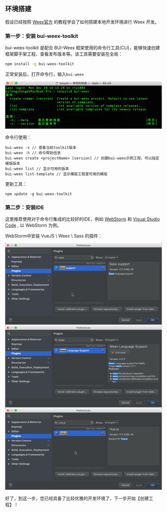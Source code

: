 ## 环境搭建
假设已经按照 [Weex官方](http://weex-project.io/cn/guide/set-up-env.html) 的教程学会了如何搭建本地开发环境进行 Weex 开发。

### 第一步：安装 bui-weex-toolkit
bui-weex-toolkit 是配合 BUI-Weex 框架使用的命令行工具(CLI)，能够快速创建框架脚手架工程、查看发布版本等。该工具需要安装在全局：

``` bash 
npm install -g bui-weex-toolkit

```
正常安装后，打开命令行，输入`bui-weex`

![](assets/bui-weex-toolkit.png)

命令行使用：

```
bui-weex -v // 查看当前toolkit版本
bui-weex -h // 命令帮助信息
bui-weex create <projectName> [version] // 创建bui-weex示例工程，可以指定模版版本
bui-weex list // 显示可用的版本
bui-weex list-template // 显示模版工程里可用的模版

```
更新工具：

```
npm update -g bui-weex-toolkit
```

### 第二步：安装IDE
这里推荐使用对于命令行集成的比较好的IDE，例如 [WebStorm](https://www.jetbrains.com/webstorm/) 和 [Visual Studio Code](https://code.visualstudio.com/) , 以 WebStorm 为例。

WebStorm中安装 VueJS \ Weex \ Sass 的插件：

![](assets/webstorm-plugin2.png)
![](assets/webstorm-plugin1.png)
![](assets/webstorm-plugin3.png)

好了，到这一步，您已经具备了比较优雅的开发环境了，下一步开始【创建工程】！


